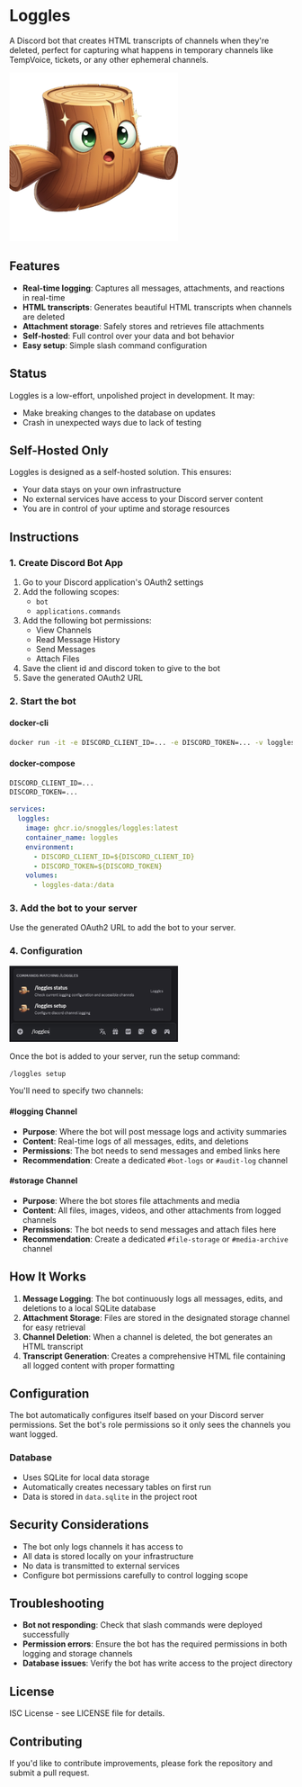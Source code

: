 # Loggles

A Discord bot that creates HTML transcripts of channels when they're deleted, perfect for capturing what happens in temporary channels like TempVoice, tickets, or any other ephemeral channels.

<img src="assets/profile.png" alt="Profile Picture" width="300">

## Features

- **Real-time logging**: Captures all messages, attachments, and reactions in real-time
- **HTML transcripts**: Generates beautiful HTML transcripts when channels are deleted
- **Attachment storage**: Safely stores and retrieves file attachments
- **Self-hosted**: Full control over your data and bot behavior
- **Easy setup**: Simple slash command configuration

## Status
Loggles is a low-effort, unpolished project in development. It may:
- Make breaking changes to the database on updates
- Crash in unexpected ways due to lack of testing

## Self-Hosted Only
Loggles is designed as a self-hosted solution. This ensures:
- Your data stays on your own infrastructure
- No external services have access to your Discord server content
- You are in control of your uptime and storage resources

## Instructions

### 1. Create Discord Bot App
1. Go to your Discord application's OAuth2 settings
2. Add the following scopes:
   - `bot`
   - `applications.commands`
3. Add the following bot permissions:
   - View Channels
   - Read Message History
   - Send Messages
   - Attach Files
4. Save the client id and discord token to give to the bot
5. Save the generated OAuth2 URL

### 2. Start the bot
#### docker-cli
```bash
docker run -it -e DISCORD_CLIENT_ID=... -e DISCORD_TOKEN=... -v loggles-data:/data ghcr.io/snoggles/loggles:latest
```

#### docker-compose
```dotenv file=.env
DISCORD_CLIENT_ID=...
DISCORD_TOKEN=...
```

```yaml file=docker-compose.yml
services:
  loggles:
    image: ghcr.io/snoggles/loggles:latest
    container_name: loggles
    environment:
      - DISCORD_CLIENT_ID=${DISCORD_CLIENT_ID}
      - DISCORD_TOKEN=${DISCORD_TOKEN}
    volumes:
      - loggles-data:/data
```

### 3. Add the bot to your server
Use the generated OAuth2 URL to add the bot to your server.

### 4. Configuration
<img src="assets/commands.png" alt="Commands" width="300">

Once the bot is added to your server, run the setup command:

```
/loggles setup
```

You'll need to specify two channels:

#### #logging Channel
- **Purpose**: Where the bot will post message logs and activity summaries
- **Content**: Real-time logs of all messages, edits, and deletions
- **Permissions**: The bot needs to send messages and embed links here
- **Recommendation**: Create a dedicated `#bot-logs` or `#audit-log` channel

#### #storage Channel
- **Purpose**: Where the bot stores file attachments and media
- **Content**: All files, images, videos, and other attachments from logged channels
- **Permissions**: The bot needs to send messages and attach files here
- **Recommendation**: Create a dedicated `#file-storage` or `#media-archive` channel

## How It Works

1. **Message Logging**: The bot continuously logs all messages, edits, and deletions to a local SQLite database
2. **Attachment Storage**: Files are stored in the designated storage channel for easy retrieval
3. **Channel Deletion**: When a channel is deleted, the bot generates an HTML transcript
4. **Transcript Generation**: Creates a comprehensive HTML file containing all logged content with proper formatting

## Configuration

The bot automatically configures itself based on your Discord server permissions. Set the bot's role permissions so it only sees the channels you want logged.

### Database

- Uses SQLite for local data storage
- Automatically creates necessary tables on first run
- Data is stored in `data.sqlite` in the project root

## Security Considerations

- The bot only logs channels it has access to
- All data is stored locally on your infrastructure
- No data is transmitted to external services
- Configure bot permissions carefully to control logging scope

## Troubleshooting

- **Bot not responding**: Check that slash commands were deployed successfully
- **Permission errors**: Ensure the bot has the required permissions in both logging and storage channels
- **Database issues**: Verify the bot has write access to the project directory

## License

ISC License - see LICENSE file for details.

## Contributing

If you'd like to contribute improvements, please fork the repository and submit a pull request.
